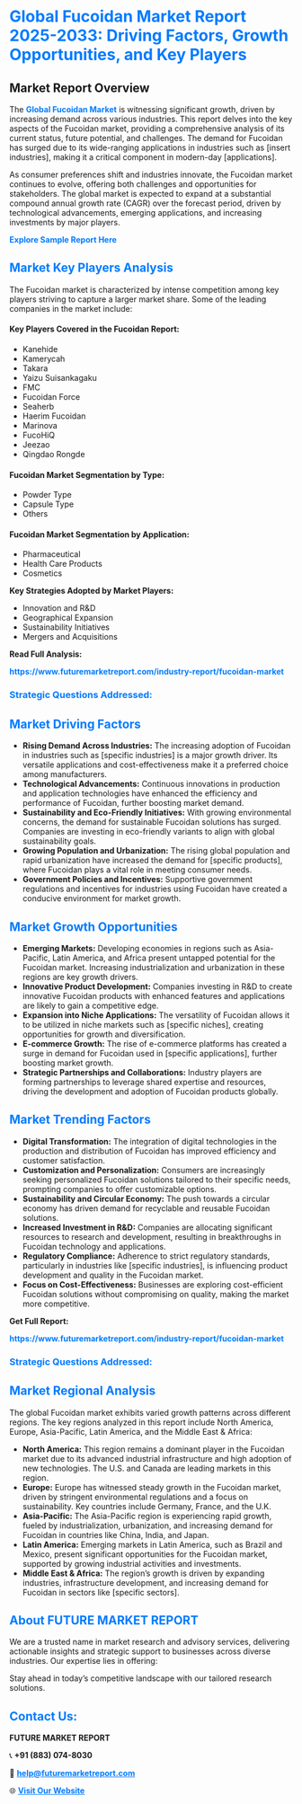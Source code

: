 <h1 style="color: #007BFF;">Global Fucoidan Market Report 2025-2033: Driving Factors, Growth Opportunities, and Key Players</h1>

<section id="overview">
<h2>Market Report Overview</h2>
<p>The <a href="https://www.futuremarketreport.com/industry-report/fucoidan-market" style="color: #007BFF; text-decoration: none;"><strong>Global Fucoidan Market</strong></a> is witnessing significant growth, driven by increasing demand across various industries. This report delves into the key aspects of the Fucoidan market, providing a comprehensive analysis of its current status, future potential, and challenges. The demand for Fucoidan has surged due to its wide-ranging applications in industries such as [insert industries], making it a critical component in modern-day [applications].</p>
<p>As consumer preferences shift and industries innovate, the Fucoidan market continues to evolve, offering both challenges and opportunities for stakeholders. The global market is expected to expand at a substantial compound annual growth rate (CAGR) over the forecast period, driven by technological advancements, emerging applications, and increasing investments by major players.</p>
</section>

<section id="overview">
<p><a href="https://www.futuremarketreport.com/request-sample/reportId=55155" style="color: #007BFF; text-decoration: none;"><strong>Explore Sample Report Here</strong></a></p>
</section>

<section id="key-players">
<h2 style="color: #007BFF;">Market Key Players Analysis</h2>
<p>The Fucoidan market is characterized by intense competition among key players striving to capture a larger market share. Some of the leading companies in the market include:</p>
<h4>Key Players Covered in the Fucoidan Report:</h4>
<ul><li>Kanehide</li><li>Kamerycah</li><li>Takara</li><li>Yaizu Suisankagaku</li><li>FMC</li><li>Fucoidan Force</li><li>Seaherb</li><li>Haerim Fucoidan</li><li>Marinova</li><li>FucoHiQ</li><li>Jeezao</li><li>Qingdao Rongde</li></ul>
<h4>Fucoidan Market Segmentation by Type:</h4>
<ul><li>Powder Type</li><li>Capsule Type</li><li>Others</li></ul>

<h4>Fucoidan Market Segmentation by Application:</h4>
<ul><li>Pharmaceutical</li><li>Health Care Products</li><li>Cosmetics</li></ul>
<p><strong>Key Strategies Adopted by Market Players:</strong></p>
<ul>
<li>Innovation and R&D</li>
<li>Geographical Expansion</li>
<li>Sustainability Initiatives</li>
<li>Mergers and Acquisitions</li>
</ul>
</section>

<section>
<p><strong>Read Full Analysis: </strong></p><a href="https://www.futuremarketreport.com/industry-report/fucoidan-market" style="color: #007BFF; text-decoration: none;"><strong>https://www.futuremarketreport.com/industry-report/fucoidan-market</strong></a>
<h3 style="color: #007BFF;">Strategic Questions Addressed:</h3>
</section>

<section id="driving-factors">
<h2 style="color: #007BFF;">Market Driving Factors</h2>
<ul>
<li><strong>Rising Demand Across Industries:</strong> The increasing adoption of Fucoidan in industries such as [specific industries] is a major growth driver. Its versatile applications and cost-effectiveness make it a preferred choice among manufacturers.</li>
<li><strong>Technological Advancements:</strong> Continuous innovations in production and application technologies have enhanced the efficiency and performance of Fucoidan, further boosting market demand.</li>
<li><strong>Sustainability and Eco-Friendly Initiatives:</strong> With growing environmental concerns, the demand for sustainable Fucoidan solutions has surged. Companies are investing in eco-friendly variants to align with global sustainability goals.</li>
<li><strong>Growing Population and Urbanization:</strong> The rising global population and rapid urbanization have increased the demand for [specific products], where Fucoidan plays a vital role in meeting consumer needs.</li>
<li><strong>Government Policies and Incentives:</strong> Supportive government regulations and incentives for industries using Fucoidan have created a conducive environment for market growth.</li>
</ul>
</section>

<section id="growth-opportunities">
<h2 style="color: #007BFF;">Market Growth Opportunities</h2>
<ul>
<li><strong>Emerging Markets:</strong> Developing economies in regions such as Asia-Pacific, Latin America, and Africa present untapped potential for the Fucoidan market. Increasing industrialization and urbanization in these regions are key growth drivers.</li>
<li><strong>Innovative Product Development:</strong> Companies investing in R&D to create innovative Fucoidan products with enhanced features and applications are likely to gain a competitive edge.</li>
<li><strong>Expansion into Niche Applications:</strong> The versatility of Fucoidan allows it to be utilized in niche markets such as [specific niches], creating opportunities for growth and diversification.</li>
<li><strong>E-commerce Growth:</strong> The rise of e-commerce platforms has created a surge in demand for Fucoidan used in [specific applications], further boosting market growth.</li>
<li><strong>Strategic Partnerships and Collaborations:</strong> Industry players are forming partnerships to leverage shared expertise and resources, driving the development and adoption of Fucoidan products globally.</li>
</ul>
</section>

<section id="trending-factors">
<h2 style="color: #007BFF;">Market Trending Factors</h2>
<ul>
<li><strong>Digital Transformation:</strong> The integration of digital technologies in the production and distribution of Fucoidan has improved efficiency and customer satisfaction.</li>
<li><strong>Customization and Personalization:</strong> Consumers are increasingly seeking personalized Fucoidan solutions tailored to their specific needs, prompting companies to offer customizable options.</li>
<li><strong>Sustainability and Circular Economy:</strong> The push towards a circular economy has driven demand for recyclable and reusable Fucoidan solutions.</li>
<li><strong>Increased Investment in R&D:</strong> Companies are allocating significant resources to research and development, resulting in breakthroughs in Fucoidan technology and applications.</li>
<li><strong>Regulatory Compliance:</strong> Adherence to strict regulatory standards, particularly in industries like [specific industries], is influencing product development and quality in the Fucoidan market.</li>
<li><strong>Focus on Cost-Effectiveness:</strong> Businesses are exploring cost-efficient Fucoidan solutions without compromising on quality, making the market more competitive.</li>
</ul>
</section>

<section>
<p><strong>Get Full Report: </strong></p><a href="https://www.futuremarketreport.com/industry-report/fucoidan-market" style="color: #007BFF; text-decoration: none;"><strong>https://www.futuremarketreport.com/industry-report/fucoidan-market</strong></a>
<h3 style="color: #007BFF;">Strategic Questions Addressed:</h3>
</section>


<section id="regional-analysis">
<h2 style="color: #007BFF;">Market Regional Analysis</h2>
<p>The global Fucoidan market exhibits varied growth patterns across different regions. The key regions analyzed in this report include North America, Europe, Asia-Pacific, Latin America, and the Middle East & Africa:</p>
<ul>
<li><strong>North America:</strong> This region remains a dominant player in the Fucoidan market due to its advanced industrial infrastructure and high adoption of new technologies. The U.S. and Canada are leading markets in this region.</li>
<li><strong>Europe:</strong> Europe has witnessed steady growth in the Fucoidan market, driven by stringent environmental regulations and a focus on sustainability. Key countries include Germany, France, and the U.K.</li>
<li><strong>Asia-Pacific:</strong> The Asia-Pacific region is experiencing rapid growth, fueled by industrialization, urbanization, and increasing demand for Fucoidan in countries like China, India, and Japan.</li>
<li><strong>Latin America:</strong> Emerging markets in Latin America, such as Brazil and Mexico, present significant opportunities for the Fucoidan market, supported by growing industrial activities and investments.</li>
<li><strong>Middle East & Africa:</strong> The region’s growth is driven by expanding industries, infrastructure development, and increasing demand for Fucoidan in sectors like [specific sectors].</li>
</ul>
</section>

<footer>
<h2 style="color: #007BFF;">About FUTURE MARKET REPORT</h2>
<p>We are a trusted name in market research and advisory services, delivering actionable insights and strategic support to businesses across diverse industries. Our expertise lies in offering:</p>

<p>Stay ahead in today’s competitive landscape with our tailored research solutions.</p>

<h2 style="color: #007BFF;">Contact Us:</h2>
<p><strong>FUTURE MARKET REPORT</strong></p>
<p>📞 <strong>+91 (883) 074-8030</strong></p>
<p>📧 <strong><a href="mailto:help@futuremarketreport.com" style="color: #007BFF;">help@futuremarketreport.com</a></strong></p>
<p>🌐 <strong><a href="https://www.futuremarketreport.com/" style="color: #007BFF;">Visit Our Website</a></strong></p>
</footer>